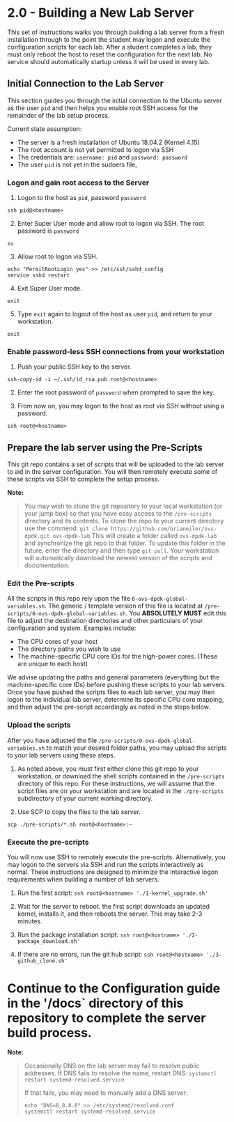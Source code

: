 # 2.0 - Building a New Lab Server

This set of instructions walks you through building a lab server from a fresh installation through to the point the student may logon and execute the configuration scripts for each lab.
After a student completes a lab, they must only reboot the host to reset the configuration for the next lab. 
No service should automatically startup unless it will be used in every lab. 



## Initial Connection to the Lab Server
This section guides you through the initial connection to the Ubuntu server as the user `pid` and then helps you enable root SSH access for the remainder of the lab setup process.

Current state assumption:
* The server is a fresh installation of Ubuntu 18.04.2 (Kernel 4.15)
* The root account is not yet permitted to logon via SSH
* The credentials are: `username: pid` and `password: password`
* The user `pid` is not yet in the sudoers file, 


### Logon and gain root access to the Server
1. Logon to the host as `pid`, password `password`
```
ssh pid@<hostname>
```
2. Enter Super User mode and allow root to logon via SSH. The root password is `password`
```
su
```
3. Allow root to logon via SSH.
```
echo "PermitRootLogin yes" >> /etc/ssh/sshd_config
service sshd restart
```
4. Exit Super User mode.
```
exit
```
5. Type `exit` again to logout of the host as user `pid`, and return to your workstation.
```
exit
```

### Enable password-less SSH connections from your workstation
1. Push your public SSH key to the server.
```
ssh-copy-id -i ~/.ssh/id_rsa.pub root@<hostname>
```
2. Enter the root password of `password` when prompted to save the key.

3. From now on, you may logon to the host as root via SSH without using a password.
```
ssh root@<hostname>
```


## Prepare the lab server using the Pre-Scripts
This git repo contains a set of scripts that will be uploaded to the lab server to aid in the server configuration. You will then remotely execute some of these scripts via SSH to complete the setup process. 

**Note:**
> You may wish to clone the git repository to your local workstation (or your jump box) so that you have easy access to the `/pre-scripts` directory and its contents.
> To clone the repo to your current directory use the commend: `git clone https://github.com/brianeiler/ovs-dpdk.git ovs-dpdk-lab` 
> This will create a folder called `ovs-dpdk-lab` and synchronize the git repo to that folder.
> To update this folder in the future, enter the directory and then type `git pull`. Your workstation will automatically download the newest version of the scripts and documentation.


### Edit the Pre-scripts
All the scripts in this repo rely upon the file `0-ovs-dpdk-global-variables.sh`. The generic / template version of this file is located at `/pre-scripts/0-ovs-dpdk-global-variables.sh`.
You **ABSOLUTELY MUST** edit this file to adjust the destination directories and other particulars of your configuration and system.
Examples include:
* The CPU cores of your host
* The directory paths you wish to use
* The machine-specific CPU core IDs for the high-power cores. (These are unique to each host)

We advise updating the paths and general parameters (everything but the machine-specific core IDs) before pushing these scripts to your lab servers. Once you have pushed the scripts files to each lab server, you may then logon to the individual lab server, determine its specific CPU core mapping, and then adjust the pre-script accordingly as noted in the steps below.


### Upload the scripts
After you have adjusted the file `/pre-scripts/0-ovs-dpdk-global-variables.sh` to match your desired folder paths, you may upload the scripts to your lab servers using these steps.

1. As noted above, you must first either clone this git repo to your workstation, or download the shell scripts contained in the `/pre-scripts` directory of this repo. For these instructions, we will assume that the script files are on your workstation and are located in the `./pre-scripts` subdirectory of your current working directory.

2. Use SCP to copy the files to the lab server.
```
scp ./pre-scripts/*.sh root@<hostname>:~
```

### Execute the pre-scripts
You will now use SSH to remotely execute the pre-scripts. Alternatively, you may logon to the servers via SSH and run the scripts interactively as normal. These instructions are designed to minimize the interactive logon requirements when building a number of lab servers.

1. Run the first script: `ssh root@<hostname> './1-kernel_upgrade.sh'`

2. Wait for the server to reboot. the first script downloads an updated kernel, installs it, and then reboots the server. This may take 2-3 minutes.

3. Run the package installation script: `ssh root@<hostname> './2-package_download.sh'`

4. If there are no errors, run the git hub script:  `ssh root@<hostname> './3-github_clone.sh'`



# Continue to the Configuration guide in the '/docs` directory of this repository to complete the server build process.




**Note:**
> Occasionally DNS on the lab server may fail to resolve public addresses.
> If DNS fails to resolve the name, restart DNS:
> `systemctl restart systemd-resolved.service`
>
> If that fails, you may need to manually add a DNS server:
> ```
> echo "DNS=8.8.8.8" >> /etc/systemd/resolved.conf
> systemctl restart systemd-resolved.service
> ```



